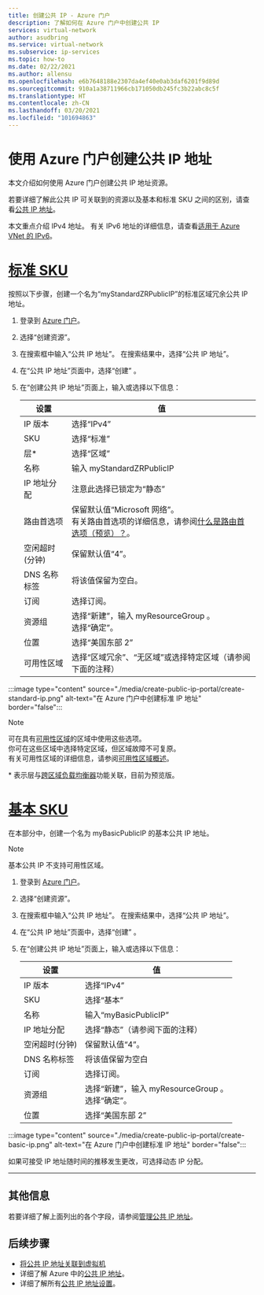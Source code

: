 ```yaml
---
title: 创建公共 IP - Azure 门户
description: 了解如何在 Azure 门户中创建公共 IP
services: virtual-network
author: asudbring
ms.service: virtual-network
ms.subservice: ip-services
ms.topic: how-to
ms.date: 02/22/2021
ms.author: allensu
ms.openlocfilehash: e6b7648188e2307da4ef40e0ab3daf6201f9d89d
ms.sourcegitcommit: 910a1a38711966cb171050db245fc3b22abc8c5f
ms.translationtype: HT
ms.contentlocale: zh-CN
ms.lasthandoff: 03/20/2021
ms.locfileid: "101694863"
---
```

# <a name="create-a-public-ip-address-using-the-azure-portal"></a>使用 Azure 门户创建公共 IP 地址

本文介绍如何使用 Azure 门户创建公共 IP 地址资源。 

若要详细了解此公共 IP 可关联到的资源以及基本和标准 SKU 之间的区别，请查看[公共 IP 地址](./public-ip-addresses.md)。 

本文重点介绍 IPv4 地址。 有关 IPv6 地址的详细信息，请查看[适用于 Azure VNet 的 IPv6](./ipv6-overview.md)。

# <a name="standard-sku"></a>[**标准 SKU**](#tab/option-create-public-ip-standard-zones)

按照以下步骤，创建一个名为“myStandardZRPublicIP”的标准区域冗余公共 IP 地址。

1. 登录到 [Azure 门户](https://portal.azure.com/)。
2. 选择“创建资源”。  
3. 在搜索框中输入“公共 IP 地址”。 在搜索结果中，选择“公共 IP 地址”。
4. 在“公共 IP 地址”页面中，选择“创建” 。
5. 在“创建公共 IP 地址”页面上，输入或选择以下信息： 

    | 设置                 | 值                       |
    | ---                     | ---                         |
    | IP 版本              | 选择“IPv4”                 |    
    | SKU                     | 选择“标准”         |
    | 层*                   | 选择“区域”         |
    | 名称                    | 输入 myStandardZRPublicIP          |
    | IP 地址分配   | 注意此选择已锁定为“静态”                                        |
    | 路由首选项      | 保留默认值“Microsoft 网络”。 </br> 有关路由首选项的详细信息，请参阅[什么是路由首选项（预览）？](./routing-preference-overview.md)。 |
    | 空闲超时(分钟)  | 保留默认值“4”。        |
    | DNS 名称标签          | 将该值保留为空白。    |
    | 订阅            | 选择订阅。   |
    | 资源组          | 选择“新建”，输入 myResourceGroup 。 </br> 选择“确定”。 |
    | 位置                | 选择“美国东部 2”      |
    | 可用性区域       | 选择“区域冗余”、“无区域”或选择特定区域（请参阅下面的注释） |

:::image type="content" source="./media/create-public-ip-portal/create-standard-ip.png" alt-text="在 Azure 门户中创建标准 IP 地址" border="false":::

> [!NOTE]
> 可在具有[可用性区域](../availability-zones/az-overview.md?toc=%2fazure%2fvirtual-network%2ftoc.json#availability-zones)的区域中使用这些选项。 </br>
你可在这些区域中选择特定区域，但区域故障不可复原。 </br> 有关可用性区域的详细信息，请参阅[可用性区域概述](https://docs.microsoft.com/azure/availability-zones/az-overview)。

\* 表示层与[跨区域负载均衡器](../load-balancer/cross-region-overview.md)功能关联，目前为预览版。

# <a name="basic-sku"></a>[**基本 SKU**](#tab/option-create-public-ip-basic)

在本部分中，创建一个名为 myBasicPublicIP 的基本公共 IP 地址。 

> [!NOTE]
> 基本公共 IP 不支持可用性区域。

1. 登录到 [Azure 门户](https://portal.azure.com/)。
2. 选择“创建资源”。  
3. 在搜索框中输入“公共 IP 地址”。 在搜索结果中，选择“公共 IP 地址”。
4. 在“公共 IP 地址”页面中，选择“创建” 。
5. 在“创建公共 IP 地址”页面上，输入或选择以下信息： 

    | 设置                 | 值                       |
    | ---                     | ---                         |
    | IP 版本              | 选择“IPv4”                 |    
    | SKU                     | 选择“基本”         |
    | 名称                    | 输入“myBasicPublicIP”          |
    | IP 地址分配   | 选择“静态”（请参阅下面的注释）                                     |
    | 空闲超时(分钟)  | 保留默认值“4”。       |
    | DNS 名称标签          | 将该值保留为空白    |
    | 订阅            | 选择订阅。   |
    | 资源组          | 选择“新建”，输入 myResourceGroup 。 </br> 选择“确定”。 |
    | 位置                | 选择“美国东部 2”      |

:::image type="content" source="./media/create-public-ip-portal/create-basic-ip.png" alt-text="在 Azure 门户中创建标准 IP 地址" border="false":::

如果可接受 IP 地址随时间的推移发生更改，可选择动态 IP 分配。

---

## <a name="additional-information"></a>其他信息 

若要详细了解上面列出的各个字段，请参阅[管理公共 IP 地址](./virtual-network-public-ip-address.md#create-a-public-ip-address)。

## <a name="next-steps"></a>后续步骤
- [将公共 IP 地址关联到虚拟机](./associate-public-ip-address-vm.md#azure-portal)
- 详细了解 Azure 中的[公共 IP 地址](./public-ip-addresses.md#public-ip-addresses)。
- 详细了解所有[公共 IP 地址设置](virtual-network-public-ip-address.md#create-a-public-ip-address)。